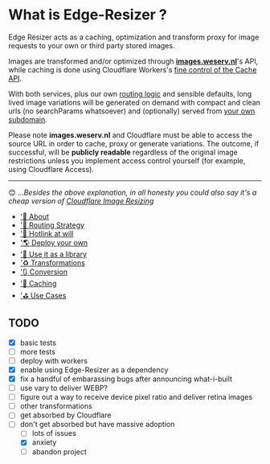 # What is Edge-Resizer ?

Edge Resizer acts as a caching, optimization and transform proxy for image requests to your own or third party stored images.

Images are transformed and/or optimized through [**images.weserv.nl**](https://images.weserv.nl/)'s API, while caching is done using Cloudflare Workers's [fine control of the Cache API](https://developers.cloudflare.com/workers/runtime-apis/cache). 

With both services, plus our own [routing logic](routing.html) and sensible defaults, long lived image variations will be generated on demand with compact and clean urls (no searchParams whatsoever) and (optionally) served from [your own subdomain](deploy.html). 

Please note **images.weserv.nl** and Cloudflare must be able to access the source URL in order to cache, proxy or generate variations.  The outcome, if successful, will be **publicly readable** regardless of the original image restrictions unless you implement access control yourself (for example, using Cloudflare Access).

-----

:blush: ...*Besides the above explanation, in all honesty you could also say it's a cheap version of [Cloudflare Image Resizing](https://developers.cloudflare.com/images/image-resizing)*



* ['🍬 About](https://resizer.pictures/about.html)
* ['🔌 Routing Strategy](https://resizer.pictures/routing.html)
* ['🔗 Hotlink at will](https://resizer.pictures/hotlinking.html)
* ['🌎 Deploy your own](https://resizer.pictures/deploy.html)
* ['📙 Use it as a library](https://resizer.pictures/library.html)
* ['♻️ Transformations](https://resizer.pictures/transformations.html)
* ['🔃 Conversion](https://resizer.pictures/conversion.html)
* ['🚀 Caching](https://resizer.pictures/caching.html)
* ['⛳ Use Cases](https://resizer.pictures/use_cases.html)



## TODO

- [x] basic tests
- [ ] more tests
- [ ] deploy with workers
- [x] enable using Edge-Resizer as a dependency
- [x] fix a handful of embarassing bugs after announcing what-i-built
- [ ] use vary to deliver WEBP?
- [ ] figure out a way to receive device pixel ratio and deliver retina images
- [ ] other transformations
- [ ] get absorbed by Cloudflare
- [ ] don't get absorbed but have massive adoption
  - [ ] lots of issues 
  - [x] anxiety
  - [ ] abandon project